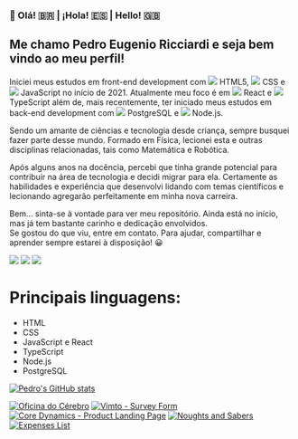 

### 👋 Olá! 🇧🇷 | ¡Hola! 🇪🇸 | Hello! 🇬🇧

## Me chamo Pedro Eugenio Ricciardi e seja bem vindo ao meu perfil!

Iniciei meus estudos em front-end development com <img src="https://img.icons8.com/color/20/000000/html-5--v1.png"/> HTML5, <img src="https://img.icons8.com/color/20/000000/css3.png"/> CSS e <img src="https://img.icons8.com/color/20/000000/javascript--v1.png"/> JavaScript no início de 2021.
Atualmente meu foco é em <img src="https://img.icons8.com/ultraviolet/20/000000/react--v1.png"/> React e <img src="https://img.icons8.com/color/20/000000/typescript.png"/> TypeScript além de, mais recentemente, ter iniciado meus estudos em back-end development com <img src="https://img.icons8.com/color/20/000000/postgreesql.png"/> PostgreSQL e <img src="https://img.icons8.com/color/32/000000/nodejs.png"/> Node.js.

Sendo um amante de ciências e tecnologia desde criança, sempre busquei fazer parte desse mundo. Formado em Física, lecionei esta e outras disciplinas relacionadas, tais como Matemática e Robótica.

Após alguns anos na docência, percebi que tinha grande potencial para contribuir na área de tecnologia e decidi migrar para ela. Certamente as habilidades e experiência que desenvolvi lidando com temas científicos e lecionando agregarão perfeitamente em minha nova carreira.

Bem... sinta-se à vontade para ver meu repositório. Ainda está no início, mas já tem bastante carinho e dedicação envolvidos.\
Se gostou do que viu, entre em contato. Para ajudar, compartilhar e aprender sempre estarei à disposição! 😀

<a href="https://www.linkedin.com/in/pedro-ricciardi/" target="_blank"><img src="https://img.icons8.com/color/40/000000/linkedin.png"/></a>  <a href="https://www.facebook.com/pedroeugenio.ricciardi" target="_blank"><img src="https://img.icons8.com/fluency/40/000000/facebook-circled.png"/></a>  <a href="https://www.instagram.com/pedroeugenioricciardi" target="_blank"><img src="https://img.icons8.com/fluency/40/000000/instagram-new.png"/></a>

# Principais linguagens:
* HTML
* CSS
* JavaScript e React
* TypeScript
* Node.js
* PostgreSQL

[![Pedro's GitHub stats](https://github-readme-stats.vercel.app/api?username=PERicci&count_private=true&show_icons=true&theme=github_dark&border_color=303035)](https://github.com/PERicci?tab=repositories)

[![Oficina do Cérebro](https://github-readme-stats.vercel.app/api/pin/?username=PERicci&repo=Oficina_do_Cerebro_FE&show_icons=true&theme=github_dark&border_color=303035)](https://github.com/PERicci/Oficina_do_Cerebro_FE)
[![Vimto - Survey Form](https://github-readme-stats.vercel.app/api/pin/?username=PERicci&repo=FCC-1-2-Survey_Form&show_icons=true&theme=github_dark&border_color=303035)](https://github.com/PERicci/FCC-1-2-Survey_Form)
[![Core Dynamics - Product Landing Page](https://github-readme-stats.vercel.app/api/pin/?username=PERicci&repo=FCC-1-3-Product_Landing_Page&show_icons=true&theme=github_dark&border_color=303035)](https://github.com/PERicci/FCC-1-3-Product_Landing_Page)
[![Noughts and Sabers](https://github-readme-stats.vercel.app/api/pin/?username=PERicci&repo=Noughts_and_Sabers&show_icons=true&theme=github_dark&border_color=303035)](https://github.com/PERicci/Noughts_and_Sabers)
[![Expenses List](https://github-readme-stats.vercel.app/api/pin/?username=PERicci&repo=expenses_list&show_icons=true&theme=github_dark&border_color=303035)](https://github.com/PERicci/expenses_list)
